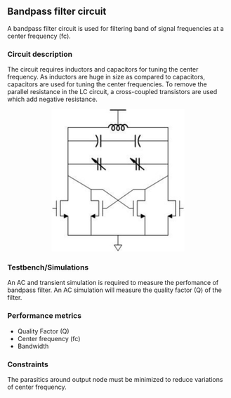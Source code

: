 ## Bandpass filter circuit
A bandpass filter circuit is used for filtering band of signal frequencies at a center frequency (fc).

### Circuit description
The circuit requires inductors and capacitors for tuning the center frequency. As inductors are huge in size as compared to capacitors,
capacitors are used for tuning the center frequencies. To remove the parallel resistance in the LC circuit, a cross-coupled transistors 
are used which add negative resistance.  

<p align="center">
  <img width="60%" src="Schematic.jpg">
</p>

### Testbench/Simulations
An AC and transient simulation is required to measure the perfomance of bandpass filter. An AC simulation will measure the quality factor 
(Q) of the filter. 

### Performance metrics
* Quality Factor (Q)
* Center frequency (fc)
* Bandwidth


### Constraints
The parasitics around output node must be minimized to reduce variations of center frequency.
